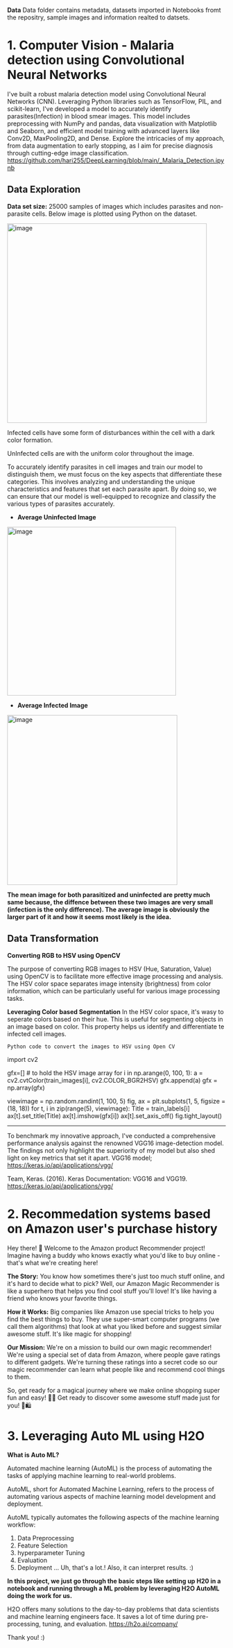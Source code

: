 




**Data**
Data folder contains metadata, datasets imported in Notebooks fromt the repositry, sample images and information realted to datsets.



# 1.  Computer Vision - Malaria detection using Convolutional Neural Networks

I've built a robust malaria detection model using Convolutional Neural Networks (CNN). Leveraging Python libraries such as TensorFlow, PIL, and scikit-learn, I've developed a model to accurately identify parasites(Infection) in blood smear images. This model includes preprocessing with NumPy and pandas, data visualization with Matplotlib and Seaborn, and efficient model training with advanced layers like Conv2D, MaxPooling2D, and Dense. Explore the intricacies of my approach, from data augmentation to early stopping, as I aim for precise diagnosis through cutting-edge image classification.
https://github.com/hari255/DeepLearning/blob/main/_Malaria_Detection.ipynb

## Data Exploration

**Data set size:** 25000 samples of images which includes parasites and non-parasite cells. Below image is plotted using Python on the dataset.

<img width="460" alt="image" src="https://github.com/hari255/Neural-Networks/assets/59302293/247ea202-56a1-45a4-a959-bec0e40e9bee">

Infected cells have some form of disturbances within the cell with a dark color formation.

UnInfected cells are with the uniform color throughout the image.

To accurately identify parasites in cell images and train our model to distinguish them, we must focus on the key aspects that differentiate these categories. This involves analyzing and understanding the unique characteristics and features that set each parasite apart. By doing so, we can ensure that our model is well-equipped to recognize and classify the various types of parasites accurately.


+ **Average Uninfected Image**
<img width="389" alt="image" src="https://github.com/hari255/Neural-Networks/assets/59302293/992a7520-26a7-419e-84b3-ce3601fc4f64">

+ **Average Infected Image**
<img width="392" alt="image" src="https://github.com/hari255/Neural-Networks/assets/59302293/e950ebaf-1cfe-4b4a-8e4f-14bf80222e60">


**The mean image for both parasitized and uninfected are pretty much same because, the diffence between these two images are very small (infection is the only difference). The average image is obviously the larger part of it and how it seems most likely is the idea.**

## Data Transformation

**Converting RGB to HSV using OpenCV**

The purpose of converting RGB images to HSV (Hue, Saturation, Value) using OpenCV is to facilitate more effective image processing and analysis. The HSV color space separates image intensity (brightness) from color information, which can be particularly useful for various image processing tasks. 

**Leveraging Color based Segmentation** 
In the HSV color space, it's wasy to seperate colors based on their hue. This is useful for segmenting objects in an image based on color. This property helps us identify and differentiate te infected cell images.

`Python code to convert the images to HSV using Open CV`

  import cv2

  gfx=[]   # to hold the HSV image array
  for i in np.arange(0, 100, 1):
   a = cv2.cvtColor(train_images[i], cv2.COLOR_BGR2HSV)
   gfx.append(a)
  gfx = np.array(gfx)

  viewimage = np.random.randint(1, 100, 5)
  fig, ax = plt.subplots(1, 5, figsize = (18, 18))
  for t, i in zip(range(5), viewimage):
   Title = train_labels[i]
    ax[t].set_title(Title)
    ax[t].imshow(gfx[i])
    ax[t].set_axis_off()
    fig.tight_layout()















---------------------------------------------------------------------------------------------------------------------------------------------------------------------------------------------




To benchmark my innovative approach, I've conducted a comprehensive performance analysis against the renowned VGG16 image-detection model. The findings not only highlight the superiority of my model but also shed light on key metrics that set it apart.
VGG16 model; https://keras.io/api/applications/vgg/ 

Team, Keras. (2016). Keras Documentation: VGG16 and VGG19. https://keras.io/api/applications/vgg/

# 2. Recommedation systems based on Amazon user's purchase history


Hey there! 🚀 Welcome to the Amazon product Recommender project! Imagine having a buddy who knows exactly what you'd like to buy online - that's what we're creating here!

**The Story:**
You know how sometimes there's just too much stuff online, and it's hard to decide what to pick? Well, our Amazon Magic Recommender is like a superhero that helps you find cool stuff you'll love! It's like having a friend who knows your favorite things.

**How it Works:**
Big companies like Amazon use special tricks to help you find the best things to buy. They use super-smart computer programs (we call them algorithms) that look at what you liked before and suggest similar awesome stuff. It's like magic for shopping!

**Our Mission:**
We're on a mission to build our own magic recommender! We're using a special set of data from Amazon, where people gave ratings to different gadgets. We're turning these ratings into a secret code so our magic recommender can learn what people like and recommend cool things to them.

So, get ready for a magical journey where we make online shopping super fun and easy! 🌟✨ Get ready to discover some awesome stuff made just for you! 🚀🛍️
 
# 3. Leveraging Auto ML using H2O

**What is Auto ML?**

Automated machine learning (AutoML) is the process of automating the tasks of applying machine learning to real-world problems.

AutoML, short for Automated Machine Learning, refers to the process of automating various aspects of machine learning model development and deployment.

AutoML typically automates the following aspects of the machine learning workflow:

1. Data Preprocessing
2. Feature Selection
3. hyperparameter Tuning
4. Evaluation
5. Deployment
... Uh, that's a lot.! Also, it can interpret results. :)

**In this project, we just go through the basic steps like setting up H20 in a notebook and running through a ML problem by leveraging H2O AutoML doing the work for us.**

H2O offers many solutions to the day-to-day problems that data scientists and machine learning engineers face. It saves a lot of time during pre-processing, tuning, and evaluation. 
https://h2o.ai/company/


Thank you! :)
